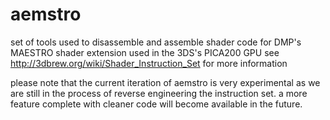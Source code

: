 aemstro
=======

set of tools used to disassemble and assemble shader code for DMP's MAESTRO shader extension used in the 3DS's PICA200 GPU
see http://3dbrew.org/wiki/Shader_Instruction_Set for more information

please note that the current iteration of aemstro is very experimental as we are still in the process of reverse engineering the instruction set. a more feature complete with cleaner code will become available in the future.
